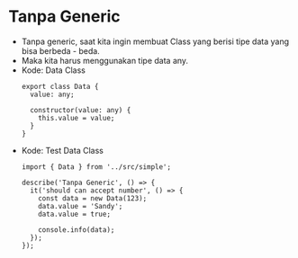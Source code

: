 # Tanpa Generic
* Tanpa generic, saat kita ingin membuat Class yang berisi tipe data yang bisa berbeda - beda.
* Maka kita harus menggunakan tipe data any.
* Kode: Data Class
  ```TSX
  export class Data {
    value: any;

    constructor(value: any) {
      this.value = value;
    }
  }
  ```
* Kode: Test Data Class
  ```TSX
  import { Data } from '../src/simple';

  describe('Tanpa Generic', () => {
    it('should can accept number', () => {
      const data = new Data(123);
      data.value = 'Sandy';
      data.value = true;

      console.info(data);
    });
  });
  ```